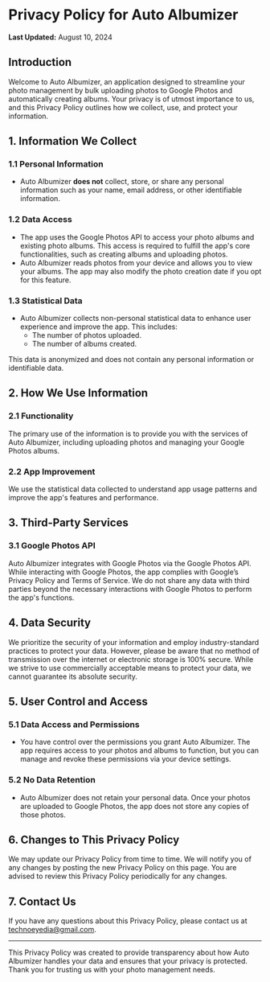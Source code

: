 # Privacy Policy for Auto Albumizer

**Last Updated:** August 10, 2024

## Introduction

Welcome to Auto Albumizer, an application designed to streamline your photo management by bulk uploading photos to Google Photos and automatically creating albums. Your privacy is of utmost importance to us, and this Privacy Policy outlines how we collect, use, and protect your information.

## 1. Information We Collect

### 1.1 Personal Information
- Auto Albumizer **does not** collect, store, or share any personal information such as your name, email address, or other identifiable information.

### 1.2 Data Access
- The app uses the Google Photos API to access your photo albums and existing photo albums. This access is required to fulfill the app's core functionalities, such as creating albums and uploading photos.
- Auto Albumizer reads photos from your device and allows you to view your albums. The app may also modify the photo creation date if you opt for this feature.

### 1.3 Statistical Data
- Auto Albumizer collects non-personal statistical data to enhance user experience and improve the app. This includes:
  - The number of photos uploaded.
  - The number of albums created.
  
This data is anonymized and does not contain any personal information or identifiable data.

## 2. How We Use Information

### 2.1 Functionality
The primary use of the information is to provide you with the services of Auto Albumizer, including uploading photos and managing your Google Photos albums.

### 2.2 App Improvement
We use the statistical data collected to understand app usage patterns and improve the app's features and performance.

## 3. Third-Party Services

### 3.1 Google Photos API
Auto Albumizer integrates with Google Photos via the Google Photos API. While interacting with Google Photos, the app complies with Google’s Privacy Policy and Terms of Service. We do not share any data with third parties beyond the necessary interactions with Google Photos to perform the app's functions.

## 4. Data Security

We prioritize the security of your information and employ industry-standard practices to protect your data. However, please be aware that no method of transmission over the internet or electronic storage is 100% secure. While we strive to use commercially acceptable means to protect your data, we cannot guarantee its absolute security.

## 5. User Control and Access

### 5.1 Data Access and Permissions
- You have control over the permissions you grant Auto Albumizer. The app requires access to your photos and albums to function, but you can manage and revoke these permissions via your device settings.

### 5.2 No Data Retention
- Auto Albumizer does not retain your personal data. Once your photos are uploaded to Google Photos, the app does not store any copies of those photos.

## 6. Changes to This Privacy Policy

We may update our Privacy Policy from time to time. We will notify you of any changes by posting the new Privacy Policy on this page. You are advised to review this Privacy Policy periodically for any changes.

## 7. Contact Us

If you have any questions about this Privacy Policy, please contact us at technoeyedia@gmail.com.

---

This Privacy Policy was created to provide transparency about how Auto Albumizer handles your data and ensures that your privacy is protected. Thank you for trusting us with your photo management needs.
```
